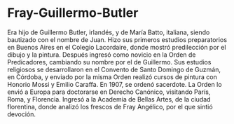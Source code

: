 # Fray-Guillermo-Butler
Era hijo de Guillermo Butler, irlandés, y de María Batto, italiana, siendo bautizado con el nombre de Juan. Hizo sus primeros estudios preparatorios en Buenos Aires en el Colegio Lacordaire, donde mostró predilección por el dibujo y la pintura. Después ingresó como novicio en la Orden de Predicadores, cambiando su nombre por el de Guillermo. 
Sus estudios religiosos se desarrollaron en el Convento de Santo Domingo de Guzmán, en Córdoba, y enviado por la misma Orden realizó cursos de pintura con Honorio Mossi y Emilio Caraffa. En 1907, se ordenó sacerdote. La Orden lo envió a Europa para doctorarse en Derecho Canónico, visitando París, Roma, y Florencia. Ingresó a la Academia de Bellas Artes, de la ciudad florentina, donde analizó los frescos de Fray Angélico, por el que sintió devoción. 
